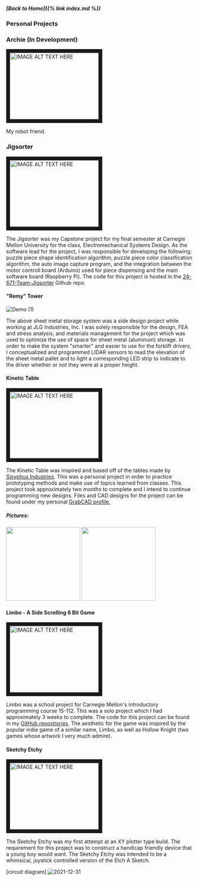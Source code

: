 ##### [Back to Home]({% link index.md %})

### Personal Projects

### Archie (In Development)

<a href="[https://youtu.be/ZvzZ7mjxHas](https://youtu.be/ZvzZ7mjxHas)
" target="_blank"><img src="https://i9.ytimg.com/vi_webp/ZvzZ7mjxHas/mq1.webp?sqp=COSUi6gG-oaymwEmCMACELQB8quKqQMa8AEB-AH-CYAC0AWKAgwIABABGBQgEyh_MA8=&rs=AOn4CLACrZFdiir4V4wrh7AifAaFhUEoXQ" 
alt="IMAGE ALT TEXT HERE" width="240" height="180" border="10" /></a>

My robot friend.

### Jigsorter

<a href="[http://www.youtube.com/watch?feature=player_embedded&v=Gdc4ZPLv7M4](https://youtu.be/Lt7ik7mDaYw)
" target="_blank"><img src="http://img.youtube.com/vi/Gdc4ZPLv7M4/0.jpg" 
alt="IMAGE ALT TEXT HERE" width="240" height="180" border="10" /></a>

The Jigsorter was my Capstone project for my final semester at Carnegie Mellon University for the class,
Electromechanical Systems Design. As the software lead for the project, I was responsible for developing the
following: puzzle piece shape identification algorithm, puzzle piece color classification algorithm, the auto
image capture program, and the integration between the motor controll board (Arduino) used for piece dispensing
and the main software board (Raspberry Pi). The code for this project is hosted in the [24-671-Team-Jigsorter](https://github.com/KenJ20/24-671-Team-Jigsorter/tree/main)
Github repo.

#### "Remy" Tower

![Demo (1)](https://user-images.githubusercontent.com/44786172/197932390-df745080-0288-4fce-9150-ed649b276503.gif)


The above sheet metal storage system was a side design project while working at JLG Industries, Inc. I was solely responsible
for the design, FEA and stress analysis, and materials management for the project which was used to optimize the use of space 
for sheet metal (aluminum) storage. In order to make the system "smarter" and easier to use for the forklift drivers, I 
conceptualized and programmed LIDAR sensors to read the elevation of the sheet metal pallet and to light a corresponding LED 
strip to indicate to the driver whether or not they were at a proper height.

#### Kinetic Table
 
<a href="http://www.youtube.com/watch?feature=player_embedded&v=idSlaYLO3qE
" target="_blank"><img src="http://img.youtube.com/vi/idSlaYLO3qE/0.jpg" 
alt="IMAGE ALT TEXT HERE" width="240" height="180" border="10" /></a>


The Kinetic Table was inspired and based off of the tables made by [Sisyphus Industries](https://sisyphus-industries.com/).
This was a personal project in order to practice prototyping methods and make use of topics learned from classes. This project
took approximately two months to complete and I intend to continue programming new designs. Files and CAD designs for the project
can be found under my personal [GrabCAD profile.](https://workbench.grabcad.com/workbench/projects/gc65KVhT07diAkviDsxtTxvUX19gEE6tuySJVHUeOcgKg-#/home)

##### Pictures:
<img src = "https://user-images.githubusercontent.com/44786172/150410976-6bb72939-c12a-4fdf-b173-1825069f9cd3.png" width = "200" height = "200" />
<img src = "https://user-images.githubusercontent.com/44786172/150412271-9a1f6f13-2936-4ada-8087-19fb48dc7124.png" width = "200" height = "200" />


#### Limbo - A Side Scrolling 8 Bit Game
 
 <a href="http://www.youtube.com/watch?feature=player_embedded&v=Gdc4ZPLv7M4
" target="_blank"><img src="http://img.youtube.com/vi/Gdc4ZPLv7M4/0.jpg" 
alt="IMAGE ALT TEXT HERE" width="240" height="180" border="10" /></a>

Limbo was a school project for Carnegie Mellon's introductory programming course 15-112. This was a solo project which I had approximately
3 weeks to complete. The code for this project can be found in my [GitHub repositories](https://github.com/remyfrank01/LimboGame). The aesthetic for the game was inspired by the popular indie
game of a similar name, Limbo, as well as Hollow Knight (two games whose artwork I very much admire).

#### Sketchy Etchy

<a href="http://www.youtube.com/watch?feature=player_embedded&v=809hWnoMjrU
" target="_blank"><img src="http://img.youtube.com/vi/809hWnoMjrU/0.jpg" 
alt="IMAGE ALT TEXT HERE" width="240" height="180" border="10" /></a>

The Sketchy Etchy was my first attempt at an XY plotter type build. The requirement for this project was to construct a handicap friendly device
that a young boy would want. The Sketchy Etchy was intended to be a whimsical, joystick controlled version of the Etch A Sketch.

[circuit diagram]
![2021-12-31](https://user-images.githubusercontent.com/44786172/147845221-1b755475-4107-4eb6-9631-41d2b0a92b25.png)
